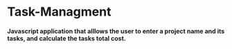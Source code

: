 # Task-Managment
 
#### Javascript application that alllows the user to enter a project name and its tasks, and calculate the tasks total cost.
